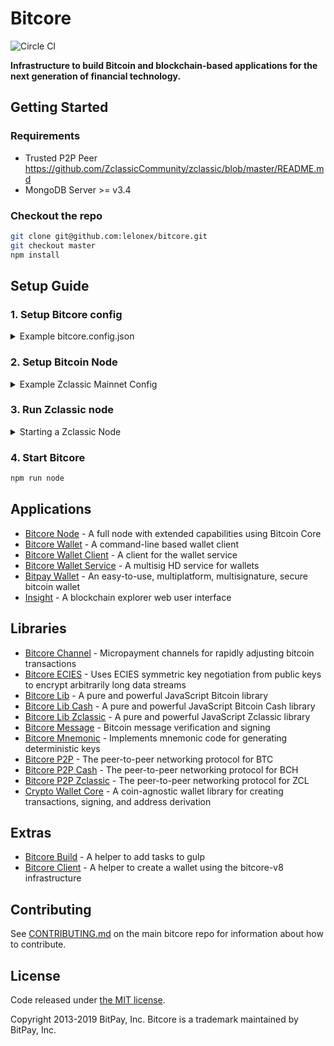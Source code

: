 # Bitcore
![Circle CI](https://circleci.com/gh/bitpay/bitcore/tree/master.svg?style=shield)

**Infrastructure to build Bitcoin and blockchain-based applications for the next generation of financial technology.**

## Getting Started

### Requirements

- Trusted P2P Peer
  https://github.com/ZclassicCommunity/zclassic/blob/master/README.md
- MongoDB Server >= v3.4

### Checkout the repo

```sh
git clone git@github.com:lelonex/bitcore.git
git checkout master
npm install
```

## Setup Guide

### 1. Setup Bitcore config

<details>
<summary>Example bitcore.config.json</summary>
<br>

```json
{
  "bitcoreNode": {
    "services": {
      "api": {
        "wallets": {
          "allowCreationBeforeCompleteSync": true
        }
      }
    },
    "chains": {
      "ZCL": {
        "mainnet": {
          "chainSource": "p2p",
          "trustedPeers": [
            {
              "host": "127.0.0.1",
              "port": 8033 
            }
          ],	
          "rpc": {
            "host": "127.0.0.1",
            "port": 8023,
            "username": "zclassic",
            "password": "zclassic"
          }
        }
      }
    }
  }
}
```

</details>

### 2. Setup Bitcoin Node

<details>
<summary>Example Zclassic Mainnet Config</summary>

```sh
whitelist=127.0.0.1
gen=0
equihashsolver=tromp
listenonion=0
txindex=0
listen=1
server=1
irc=1
upnp=1

port=8033
rpcport=8023
rpcallowip=127.0.0.1

rpcuser=zclassic
rpcpassword=zclassic
```

</details>

### 3. Run Zclassic node

<details>
<summary>Starting a Zclassic Node</summary>

```sh
# for more details
https://github.com/ZclassicCommunity/zclassic/blob/master/README.md
```

</details>

### 4. Start Bitcore

```sh
npm run node
```

## Applications

- [Bitcore Node](packages/bitcore-node) - A full node with extended capabilities using Bitcoin Core
- [Bitcore Wallet](packages/bitcore-wallet) - A command-line based wallet client
- [Bitcore Wallet Client](packages/bitcore-wallet-client) - A client for the wallet service
- [Bitcore Wallet Service](packages/bitcore-wallet-service) - A multisig HD service for wallets
- [Bitpay Wallet](https://github.com/bitpay/copay) - An easy-to-use, multiplatform, multisignature, secure bitcoin wallet
- [Insight](packages/insight) - A blockchain explorer web user interface

## Libraries

- [Bitcore Channel](https://github.com/bitpay/bitcore-channel) - Micropayment channels for rapidly adjusting bitcoin transactions
- [Bitcore ECIES](https://github.com/bitpay/bitcore-ecies) - Uses ECIES symmetric key negotiation from public keys to encrypt arbitrarily long data streams
- [Bitcore Lib](packages/bitcore-lib) - A pure and powerful JavaScript Bitcoin library
- [Bitcore Lib Cash](packages/bitcore-lib-cash) - A pure and powerful JavaScript Bitcoin Cash library
- [Bitcore Lib Zclassic](packages/zclassic-bitcore-lib) - A pure and powerful JavaScript Zclassic library
- [Bitcore Message](https://github.com/bitpay/bitcore-message) - Bitcoin message verification and signing
- [Bitcore Mnemonic](packages/bitcore-mnemonic) - Implements mnemonic code for generating deterministic keys
- [Bitcore P2P](packages/bitcore-p2p) - The peer-to-peer networking protocol for BTC
- [Bitcore P2P Cash](packages/bitcore-p2p-cash) - The peer-to-peer networking protocol for BCH
- [Bitcore P2P Zclassic](packages/zclassic-bitcore-p2p) - The peer-to-peer networking protocol for ZCL
- [Crypto Wallet Core](packages/crypto-wallet-core) - A coin-agnostic wallet library for creating transactions, signing, and address derivation

## Extras

- [Bitcore Build](packages/bitcore-build) - A helper to add tasks to gulp
- [Bitcore Client](packages/bitcore-client) - A helper to create a wallet using the bitcore-v8 infrastructure

## Contributing

See [CONTRIBUTING.md](https://github.com/bitpay/bitcore/blob/master/Contributing.md) on the main bitcore repo for information about how to contribute.

## License

Code released under [the MIT license](https://github.com/bitpay/bitcore/blob/master/LICENSE).

Copyright 2013-2019 BitPay, Inc. Bitcore is a trademark maintained by BitPay, Inc.
